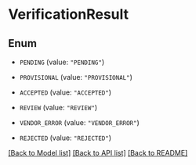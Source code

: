 # VerificationResult

## Enum


* `PENDING` (value: `"PENDING"`)

* `PROVISIONAL` (value: `"PROVISIONAL"`)

* `ACCEPTED` (value: `"ACCEPTED"`)

* `REVIEW` (value: `"REVIEW"`)

* `VENDOR_ERROR` (value: `"VENDOR_ERROR"`)

* `REJECTED` (value: `"REJECTED"`)


[[Back to Model list]](../README.md#documentation-for-models) [[Back to API list]](../README.md#documentation-for-api-endpoints) [[Back to README]](../README.md)


